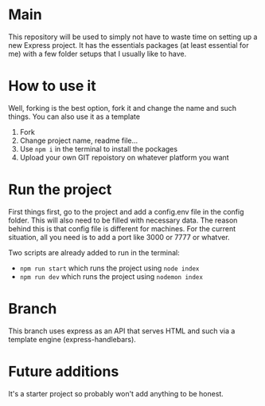 # Main

This repository will be used to simply not have to waste time on setting up a new Express project.
It has the essentials packages (at least essential for me) with a few folder setups that I usually like to have.

# How to use it

Well, forking is the best option, fork it and change the name and such things.
You can also use it as a template

1. Fork
2. Change project name, readme file...
3. Use `npm i` in the terminal to install the pockages
4. Upload your own GIT repoistory on whatever platform you want

# Run the project

First things first, go to the project and add a config.env file in the config folder. This will also need to be filled with necessary data. The reason behind this is that config file is different for machines. For the current situation, all you need is to add a port like 3000 or 7777 or whatver.

Two scripts are already added to run in the terminal:

- `npm run start` which runs the project using `node index`
- `npm run dev` which runs the project using `nodemon index`

# Branch
This branch uses express as an API that serves HTML and such via a template engine (express-handlebars).

# Future additions

It's a starter project so probably won't add anything to be honest.
